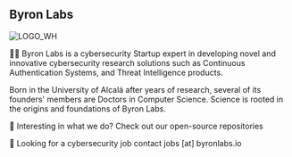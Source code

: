 ## Byron Labs 

![LOGO_WH](https://github.com/ByronLabs/.github/assets/2520132/876379f0-2cac-4039-b687-6df34493d0c3)

👩‍💻 Byron Labs is a cybersecurity Startup expert in developing novel and innovative cybersecurity research solutions such as Continuous Authentication Systems, and Threat Intelligence products.  

Born in the University of Alcalá after years of research, several of its founders' members are Doctors in Computer Science. Science is rooted in the origins and foundations of Byron Labs. 

🍿 Interesting in what we do? Check out our open-source repositories 

🧙 Looking for a cybersecurity job contact jobs [at] byronlabs.io 

